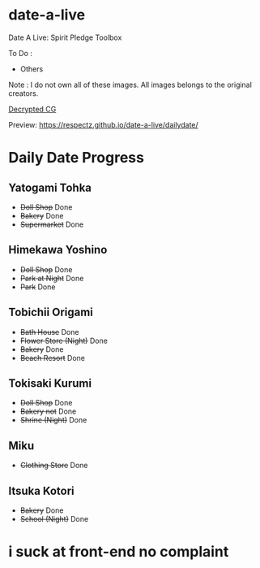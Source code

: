 # date-a-live
Date A Live: Spirit Pledge Toolbox

To Do :
* Others

Note : 
I do not own all of these images.
All images belongs to the original creators.

[Decrypted CG](https://github.com/n0k0m3/DALSP-Assets-Decryption-tool)

Preview:
https://respectz.github.io/date-a-live/dailydate/

# Daily Date Progress
## Yatogami Tohka
* ~~Doll Shop~~ Done
* ~~Bakery~~ Done
* ~~Supermarket~~ Done
## Himekawa Yoshino
* ~~Doll Shop~~ Done
* ~~Park at Night~~ Done
* ~~Park~~ Done
## Tobichii Origami
* ~~Bath House~~ Done
* ~~Flower Store (Night)~~ Done
* ~~Bakery~~ Done
* ~~Beach Resort~~ Done
## Tokisaki Kurumi
* ~~Doll Shop~~ Done
* ~~Bakery not~~ Done
* ~~Shrine (Night)~~ Done
## Miku
* ~~Clothing Store~~ Done
## Itsuka Kotori
* ~~Bakery~~ Done
* ~~School (Night)~~ Done

# i suck at front-end no complaint 
